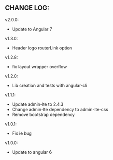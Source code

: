 ## CHANGE LOG:

v2.0.0:
 - Update to Angular 7
 
v1.3.0:
  - Header logo routerLink option

v1.2.8:
 - fix layout wrapper overflow

v1.2.0:
 - Lib creation and tests with angular-cli

v1.1.1:
 - Update admin-lte to 2.4.3
 - Change admin-lte dependency to admin-lte-css
 - Remove bootstrap dependency

v1.0.1:
- Fix ie bug

v1.0.0:
 - Update to angular 6
